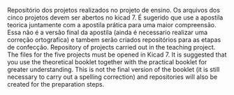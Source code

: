 Repositório dos projetos realizados no projeto de ensino. Os arquivos dos cinco projetos devem ser abertos no kicad 7.
É sugerido que use a apostila teorica juntamente com a apostila prática para uma maior compreensão.
Essa não é a versão final da apostila (ainda é necessario realizar uma correção ortografica) e tambem serão criados repositórios para as etapas de confecção.
Repository of projects carried out in the teaching project. The files for the five projects must be opened in Kicad 7. It is suggested that you use the theoretical booklet together with the practical booklet for greater understanding. This is not the final version of the booklet (it is still necessary to carry out a spelling correction) and repositories will also be created for the preparation steps.
